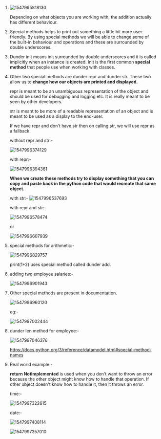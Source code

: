 1. ![1547995818130](C:\Users\lchitrag\AppData\Roaming\Typora\typora-user-images\1547995818130.png) 

   Depending on what objects you are working with, the addition actually has different behaviour. 

2. Special methods helps to print out something a little bit more user-friendly. By using special methods we will be able to change some of the bulit-in behaviour and operations and these are surrounded by double underscores.

3. Dunder init means init surrounded by double underscores and it is called implicitly when an instance is created. Init is the first common **special method** that people use when working with classes.

4. Other two special methods are dunder repr and dunder str. These two allow us to **change how our objects are printed and displayed.**

   repr is meant to be an unambiguous representation of the object and should be used for debugging and logging etc. It is really meant to be seen by other developers.

   str is meant to be more of a readable representation of an object and is meant to be used as a display to the end-user. 

   If we have repr and don't have str then on calling str, we will use repr as a fallback.

   without repr and str:-

   ![1547996374129](C:\Users\lchitrag\AppData\Roaming\Typora\typora-user-images\1547996374129.png) 

   with repr:-

   ![1547996394361](C:\Users\lchitrag\AppData\Roaming\Typora\typora-user-images\1547996394361.png) 

   **When we create these methods try to display something that you can copy and paste back in the python code that would recreate that same object.**

   with str:- ![1547996537693](C:\Users\lchitrag\AppData\Roaming\Typora\typora-user-images\1547996537693.png) 

   with repr and str:-

   ![1547996578474](C:\Users\lchitrag\AppData\Roaming\Typora\typora-user-images\1547996578474.png) 

   or 

   ![1547996607939](C:\Users\lchitrag\AppData\Roaming\Typora\typora-user-images\1547996607939.png)

5. special methods for arithmetic:-

   ![1547996829757](C:\Users\lchitrag\AppData\Roaming\Typora\typora-user-images\1547996829757.png) 

   print(1+2) uses special method called dunder add. 

6. adding two employee salaries:-

   ![1547996901943](C:\Users\lchitrag\AppData\Roaming\Typora\typora-user-images\1547996901943.png) 

7. Other special methods are present in documentation.

   ![1547996960120](C:\Users\lchitrag\AppData\Roaming\Typora\typora-user-images\1547996960120.png) 

   eg:-

   ![1547997002444](C:\Users\lchitrag\AppData\Roaming\Typora\typora-user-images\1547997002444.png) 

8. dunder len method for employee:-

   ![1547997046376](C:\Users\lchitrag\AppData\Roaming\Typora\typora-user-images\1547997046376.png)

   https://docs.python.org/3/reference/datamodel.html#special-method-names 

9. Real world example:-

   **return NotImplemented** is used when you don't want to throw an error because the other object might know how to handle that operation. If other object doesn't know how to handle it, then it throws an error. 

   time:-

   ![1547997322615](C:\Users\lchitrag\AppData\Roaming\Typora\typora-user-images\1547997322615.png)

   date:- 

   ![1547997408114](C:\Users\lchitrag\AppData\Roaming\Typora\typora-user-images\1547997408114.png)  

   ![1547997357010](C:\Users\lchitrag\AppData\Roaming\Typora\typora-user-images\1547997357010.png) 

   